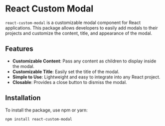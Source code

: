 # React Custom Modal

`react-custom-modal` is a customizable modal component for React applications. This package allows developers to easily add modals to their projects and customize the content, title, and appearance of the modal.

## Features

- **Customizable Content**: Pass any content as children to display inside the modal.
- **Customizable Title**: Easily set the title of the modal.
- **Simple to Use**: Lightweight and easy to integrate into any React project.
- **Closable**: Provides a close button to dismiss the modal.

## Installation

To install the package, use npm or yarn:

```bash
npm install react-custom-modal